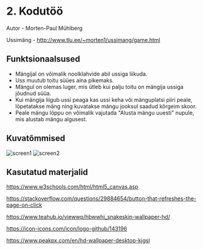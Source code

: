 # 2. Kodutöö

Autor - Morten-Paul Mühlberg

Ussimäng - http://www.tlu.ee/~morten1/ussimang/game.html

## Funktsionaalsused

* Mängijal on võimalik noolklahvide abil ussiga liikuda.
* Uss muutub toitu süües aina pikemaks.
* Mängul on olemas luger, mis ütleb kui palju toitu on mängija ussiga jõudnud süüa.
* Kui mängija liigub ussi peaga kas ussi keha või mänguplatsi piiri peale, lõpetatakse mäng ning 
kuvatakse mängu jooksul saadud kõrgeim skoor.
* Peale mängu lõppu on võimalik vajutada "Alusta mängu uuesti" nupule, mis alustab mängu algusest.

## Kuvatõmmised
![screen1](https://user-images.githubusercontent.com/70900314/168819657-2eba8aa4-42c0-4970-8dcc-8ba0fbc7d74c.jpg)
![screen2](https://user-images.githubusercontent.com/70900314/168818754-ceff1fa7-167a-461e-b91c-0d69376ff734.jpg)

## Kasutatud materjalid
https://www.w3schools.com/html/html5_canvas.asp

https://stackoverflow.com/questions/29884654/button-that-refreshes-the-page-on-click

https://www.teahub.io/viewwp/hbwwhi_snakeskin-wallpaper-hd/

https://icon-icons.com/icon/logo-github/143196

https://www.peakpx.com/en/hd-wallpaper-desktop-kjgsl
